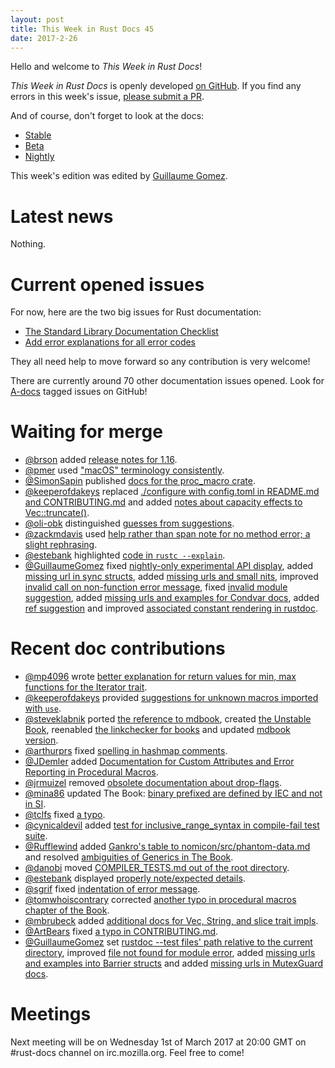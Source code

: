 ```yaml
---
layout: post
title: This Week in Rust Docs 45
date: 2017-2-26
---
```


Hello and welcome to *This Week in Rust Docs*!

*This Week in Rust Docs* is openly developed [on GitHub](https://github.com/GuillaumeGomez/this-week-in-rust-docs).
If you find any errors in this week's issue, [please submit a PR](https://github.com/GuillaumeGomez/this-week-in-rust-docs/pulls).

And of course, don't forget to look at the docs:

* [Stable](https://doc.rust-lang.org/)
* [Beta](http://doc.rust-lang.org/beta/)
* [Nightly](http://doc.rust-lang.org/nightly/)

This week's edition was edited by [Guillaume Gomez](https://github.com/GuillaumeGomez).

# Latest news

Nothing.

# Current opened issues

For now, here are the two big issues for Rust documentation:

* [The Standard Library Documentation Checklist](https://github.com/rust-lang/rust/issues/29329)
* [Add error explanations for all error codes](https://github.com/rust-lang/rust/issues/32777)

They all need help to move forward so any contribution is very welcome!

There are currently around 70 other documentation issues opened. Look for [A-docs](https://github.com/rust-lang/rust/issues?q=is%3Aopen+is%3Aissue+label%3AA-docs) tagged issues on GitHub!

# Waiting for merge

* [@brson](https://github.com/brson) added [release notes for 1.16](https://github.com/rust-lang/rust/pull/39835).
* [@pmer](https://github.com/pmer) used ["macOS" terminology consistently](https://github.com/rust-lang/rust/pull/40102).
* [@SimonSapin](https://github.com/SimonSapin) published [docs for the proc_macro crate](https://github.com/rust-lang/rust/pull/39986).
* [@keeperofdakeys](https://github.com/keeperofdakeys) replaced [./configure with config.toml in README.md and CONTRIBUTING.md](https://github.com/rust-lang/rust/pull/40056) and added [notes about capacity effects to Vec::truncate()](https://github.com/rust-lang/rust/pull/39738).
* [@oli-obk](https://github.com/oli-obk) distinguished [guesses from suggestions](https://github.com/rust-lang/rust/pull/39458).
* [@zackmdavis](https://github.com/zackmdavis) used [help rather than span note for no method error; a slight rephrasing](https://github.com/rust-lang/rust/pull/39441).
* [@estebank](https://github.com/estebank) highlighted [code in `rustc --explain`](https://github.com/rust-lang/rust/pull/39300).
* [@GuillaumeGomez](https://github.com/GuillaumeGomez) fixed [nightly-only experimental API display](https://github.com/rust-lang/rust/pull/40057), added [missing url in sync structs](https://github.com/rust-lang/rust/pull/40081), added [missing urls and small nits](https://github.com/rust-lang/rust/pull/39513), improved [invalid call on non-function error message](https://github.com/rust-lang/rust/pull/39814), fixed [invalid module suggestion](https://github.com/rust-lang/rust/pull/38255), added [missing urls and examples for Condvar docs](https://github.com/rust-lang/rust/pull/40033), added [ref suggestion](https://github.com/rust-lang/rust/pull/37658) and improved [associated constant rendering in rustdoc](https://github.com/rust-lang/rust/pull/39944).

# Recent doc contributions

* [@mp4096](https://github.com/mp4096) wrote [better explanation for return values for min, max functions for the Iterator trait](https://github.com/rust-lang/rust/pull/39955).
* [@keeperofdakeys](https://github.com/keeperofdakeys) provided [suggestions for unknown macros imported with `use`](https://github.com/rust-lang/rust/pull/39953).
* [@steveklabnik](https://github.com/steveklabnik) ported [the reference to mdbook](https://github.com/rust-lang/rust/pull/39855), created [the Unstable Book](https://github.com/rust-lang/rust/pull/39866), reenabled [the linkchecker for books](https://github.com/rust-lang/rust/pull/39976) and updated [mdbook version](https://github.com/rust-lang/rust/pull/39966).
* [@arthurprs](https://github.com/arthurprs) fixed [spelling in hashmap comments](https://github.com/rust-lang/rust/pull/39937).
* [@JDemler](https://github.com/JDemler) added [Documentation for Custom Attributes and Error Reporting in Procedural Macros](https://github.com/rust-lang/rust/pull/39845).
* [@jrmuizel](https://github.com/jrmuizel) removed [obsolete documentation about drop-flags](https://github.com/rust-lang/rust/pull/39304).
* [@mina86](https://github.com/mina86) updated The Book: [binary prefixed are defined by IEC and not in SI](https://github.com/rust-lang/rust/pull/39777).
* [@tclfs](https://github.com/tclfs) fixed [a typo](https://github.com/rust-lang/rust/pull/40078).
* [@cynicaldevil](https://github.com/cynicaldevil) added [test for inclusive_range_syntax in compile-fail test suite](https://github.com/rust-lang/rust/pull/40031).
* [@Rufflewind](https://github.com/Rufflewind) added [Gankro's table to nomicon/src/phantom-data.md](https://github.com/rust-lang/rust/pull/40069) and resolved [ambiguities of Generics in The Book](https://github.com/rust-lang/rust/pull/39748).
* [@danobi](https://github.com/danobi) moved [COMPILER_TESTS.md out of the root directory](https://github.com/rust-lang/rust/pull/40086).
* [@estebank](https://github.com/estebank) displayed [properly note/expected details](https://github.com/rust-lang/rust/pull/39905).
* [@sgrif](https://github.com/sgrif) fixed [indentation of error message](https://github.com/rust-lang/rust/pull/39940).
* [@tomwhoiscontrary](https://github.com/tomwhoiscontrary) corrected [another typo in procedural macros chapter of the Book](https://github.com/rust-lang/rust/pull/40071).
* [@mbrubeck](https://github.com/mbrubeck) added [additional docs for Vec, String, and slice trait impls](https://github.com/rust-lang/rust/pull/39886).
* [@ArtBears](https://github.com/ArtBears) fixed [a typo in CONTRIBUTING.md](https://github.com/rust-lang/rust/pull/39965).
* [@GuillaumeGomez](https://github.com/GuillaumeGomez) set [rustdoc --test files' path relative to the current directory](https://github.com/rust-lang/rust/pull/39859), improved [file not found for module error](https://github.com/rust-lang/rust/pull/39765), added [missing urls and examples into Barrier structs](https://github.com/rust-lang/rust/pull/40010) and added [missing urls in MutexGuard docs](https://github.com/rust-lang/rust/pull/40052).

# Meetings

Next meeting will be on Wednesday 1st of March 2017 at 20:00 GMT on #rust-docs channel on irc.mozilla.org. Feel free to come!

